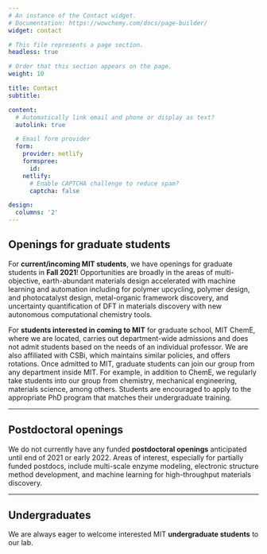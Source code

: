 ```yaml
---
# An instance of the Contact widget.
# Documentation: https://wowchemy.com/docs/page-builder/
widget: contact

# This file represents a page section.
headless: true

# Order that this section appears on the page.
weight: 10

title: Contact
subtitle:

content:
  # Automatically link email and phone or display as text?
  autolink: true

  # Email form provider
  form:
    provider: netlify
    formspree:
      id:
    netlify:
      # Enable CAPTCHA challenge to reduce spam?
      captcha: false

design:
  columns: '2'
---
```

## Openings for graduate students

For **current/incoming MIT students**, we have openings for graduate students in **Fall 2021**! Opportunities are broadly in the areas of multi-objective, earth-abundant materials design accelerated with machine learning and automation including for polymer upcycling, polymer design, and photocatalyst design, metal-organic framework discovery, and uncertainty quantification of DFT in materials discovery with new autonomous computational chemistry tools.

For **students interested in coming to MIT** for graduate school, MIT ChemE, where we are located, carries out department-wide admissions and does not admit students based on the needs of an individual professor. We are also affiliated with CSBi, which maintains similar policies, and offers rotations. Once admitted to MIT, graduate students can join our group from any department inside MIT. For example, in addition to ChemE, we regularly take students into our group from chemistry, mechanical engineering, materials science, among others. Students are encouraged to apply to the appropriate PhD program that matches their undergraduate training.
***

## Postdoctoral openings

We do not currently have any funded **postdoctoral openings** anticipated until end of 2021 or early 2022. Areas of interest, especially for partially funded postdocs, include multi-scale enzyme modeling, electronic structure method development, and machine learning for high-throughput materials discovery.

***

## Undergraduates

We are always eager to welcome interested MIT **undergraduate students** to our lab.
